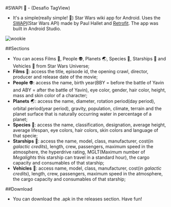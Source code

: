#SWAPI :star2: - (Desafio TagView)

- It's a simple(really simple! :apple:) Star Wars wiki app for Android. Uses the [SWAPI](https://swapi.co/)(Star Wars API) made 
by Paul Hallet and [Retrofit](https://square.github.io/retrofit/). The app was built in Android Studio.

![wookie](http://i.imgur.com/WkROMoo.jpg "wookie")

##Sections

- You can acess Films :movie_camera:, People :alien:, Planets :earth_asia:, Species :blowfish:, Starships :rocket: and Vehicles :police_car: from Star Wars Universe;
- **Films** :movie_camera:: access the title, episode id, the opening crawl, director, producer and  release date of the movie;
- **People** :alien:: access the name, birth year(BBY = before the battle of Yavin and ABY = after the battle of Yavin), eye color, gender, hair color, height, mass and skin color of a character;
- **Planets** :earth_asia:: access the name, diameter, rotation period(day period), orbital period(year period), gravity, population, climate, terrain and the planet surface that is naturally occurring water in percentage of a planet;
- **Species** :blowfish:: access the name, classification, designation, average height, average lifespan, eye colors, hair colors, skin colors and language of that specie;
- **Starships** :rocket:: access the name, model, class, manufacturer, cost(in *galactic credits*), length, crew, passengers, maximum speed in the atmosphere, the hyperdrive rating, MGLT(Maximum number of *Megalights* this starship can travel in a standard hour), the cargo capacity and consumables of that starship;
- **Vehicles** :police_car:: access name, model, class, manufacturer, cost(in *galactic credits*), length, crew, passengers, maximum speed in the atmosphere, the cargo capacity and consumables of that starship;

##Download

- You can download the .apk in the releases section. Have fun!
